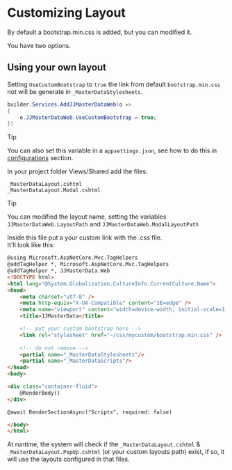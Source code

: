 # Customizing Layout

By default a bootstrap.min.css is added, but you can modified it.<br>

You have two options.

## Using your own layout

Setting `UseCustomBootstrap` to `true` the link from default `bootstrap.min.css` not will be generate in `_MasterDataStylesheets`.
```cs
builder.Services.AddJJMasterDataWeb(o =>
{
    o.JJMasterDataWeb.UseCustomBootstrap = true;
})
```
> [!TIP]
> You can also set this variable in a `appsettings.json`, see how to do this in [configurations](configurations.md) section.

In your project folder Views/Shared add the files:
```
_MasterDataLayout.cshtml
_MasterDataLayout.Modal.cshtml
```
> [!TIP]
> You can modified the layout name, setting the variables `JJMasterDataWeb.LayoutPath` and `JJMasterDataWeb.ModalLayoutPath`

Inside this file put a your custom link with the .css file.<br>
It'll look like this:

```html
@using Microsoft.AspNetCore.Mvc.TagHelpers
@addTagHelper *, Microsoft.AspNetCore.Mvc.TagHelpers
@addTagHelper *, JJMasterData.Web
<!DOCTYPE html>
<html lang="@System.Globalization.CultureInfo.CurrentCulture.Name">
<head>
    <meta charset="utf-8" />
    <meta http-equiv="X-UA-Compatible" content="IE=edge" />
    <meta name="viewport" content="width=device-width, initial-scale=1.0" />
    <title>JJMasterData</title>

    <!-- put your custom bootstrap here -->
    <link rel="stylesheet" href="~/css/mycustom/bootstrap.min.css" />
    
    <!-- do not remove -->
    <partial name="_MasterDataStylesheets"/>
    <partial name="_MasterDataScripts"/>
</head>
<body>

<div class="container-fluid">
    @RenderBody()
</div>

@await RenderSectionAsync("Scripts", required: false)

</body>
</html>
```
At runtime, the system will check if the `_MasterDataLayout.cshtml` & `_MasterDataLayout.PopUp.cshtml` (or your custom layouts path) exist, if so, it will use the layouts configured in that files.

#